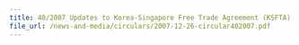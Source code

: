 ```yaml
---
title: 40/2007 Updates to Korea-Singapore Free Trade Agreement (KSFTA)
file_url: /news-and-media/circulars/2007-12-26-circular402007.pdf
---
```

